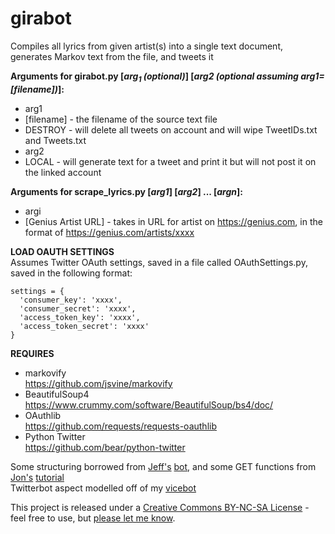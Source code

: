 # girabot
Compiles all lyrics from given artist(s) into a single text document, generates Markov text from the file, and tweets it

**Arguments for girabot.py [*arg<sub>1</sub> (optional)*] [*arg2 (optional assuming arg1=[filename])*]:**  
* arg1
 * [filename] - the filename of the source text file  
 * DESTROY - will delete all tweets on account and will wipe TweetIDs.txt and Tweets.txt  
* arg2
 * LOCAL   - will generate text for a tweet and print it but will not post it on the linked account

**Arguments for scrape_lyrics.py [*arg1*] [*arg2*] ... [*argn*]:**  
* argi
 * [Genius Artist URL] - takes in URL for artist on https://genius.com, in the format of https://genius.com/artists/xxxx
	

**LOAD OAUTH SETTINGS**  
Assumes Twitter OAuth settings, saved in a file
called OAuthSettings.py, saved in the following format:
	
    settings = {
      'consumer_key': 'xxxx',
      'consumer_secret': 'xxxx',
      'access_token_key': 'xxxx',
      'access_token_secret': 'xxxx'
    }
  
**REQUIRES**

* markovify  
https://github.com/jsvine/markovify  
* BeautifulSoup4  
https://www.crummy.com/software/BeautifulSoup/bs4/doc/
* OAuthlib  
https://github.com/requests/requests-oauthlib
* Python Twitter  
https://github.com/bear/python-twitter

Some structuring borrowed from <a href="https://jeffreythompson.org">Jeff's</a> <a href='https://github.com/jeffThompson/RandomArtAssignmentBot'>bot</a>, and some GET functions from <a href="http://www.jw.pe/landing/about/">Jon's</a> <a href='http://www.jw.pe/blog/post/quantifying-sufjan-stevens-with-the-genius-api-and-nltk/'>tutorial</a>  
Twitterbot aspect modelled off of my <a href="https://github.com/ethandjay/vicebot">vicebot</a>

This project is released under a <a href='http://creativecommons.org/licenses/by-nc-sa/3.0/'>Creative Commons BY-NC-SA License</a> - feel free to use, but <a href='mailto:ethandjay@gmail.com'>please let me know</a>.


